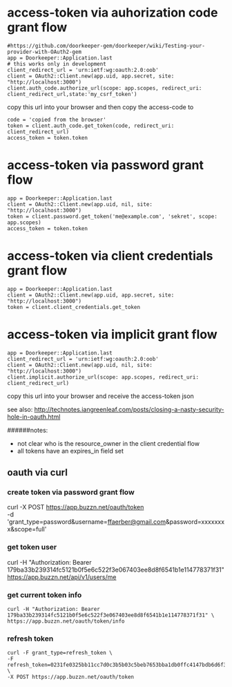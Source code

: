 
# access-token via auhorization code grant flow
    #https://github.com/doorkeeper-gem/doorkeeper/wiki/Testing-your-provider-with-OAuth2-gem
    app = Doorkeeper::Application.last
    # this works only in development
    client_redirect_url = 'urn:ietf:wg:oauth:2.0:oob'
    client = OAuth2::Client.new(app.uid, app.secret, site: "http://localhost:3000")
    client.auth_code.authorize_url(scope: app.scopes, redirect_uri: client_redirect_url,state:'my_csrf_token')

copy this url into your browser and then copy the access-code to

    code = 'copied from the browser'
    token = client.auth_code.get_token(code, redirect_uri: client_redirect_url)
    access_token = token.token

# access-token via password grant flow
    app = Doorkeeper::Application.last
    client = OAuth2::Client.new(app.uid, nil, site: "http://localhost:3000")
    token = client.password.get_token('me@example.com', 'sekret', scope: app.scopes)
    access_token = token.token


# access-token via client credentials grant flow
    app = Doorkeeper::Application.last
    client = OAuth2::Client.new(app.uid, app.secret, site: "http://localhost:3000")
    token = client.client_credentials.get_token

# access-token via implicit grant flow
    app = Doorkeeper::Application.last
    client_redirect_url = 'urn:ietf:wg:oauth:2.0:oob'
    client = OAuth2::Client.new(app.uid, nil, site: "http://localhost:3000")
    client.implicit.authorize_url(scope: app.scopes, redirect_uri: client_redirect_url)

copy this url into your browser and receive the access-token json

see also: http://technotes.iangreenleaf.com/posts/closing-a-nasty-security-hole-in-oauth.html

######notes:
* not clear who is the resource_owner in the client credential flow
* all tokens have an expires_in field set


## oauth via curl

### create token via password grant flow
  curl -X POST https://app.buzzn.net/oauth/token \
  -d 'grant_type=password&username=ffaerber@gmail.com&password=xxxxxxxx&scope=full'

### get token user
  curl -H "Authorization: Bearer 179ba33b239314fc5121b0f5e6c522f3e067403ee8d8f6541b1e114778371f31" \
  https://app.buzzn.net/api/v1/users/me

### get current token info
	curl -H "Authorization: Bearer 179ba33b239314fc5121b0f5e6c522f3e067403ee8d8f6541b1e114778371f31" \
	https://app.buzzn.net/oauth/token/info

### refresh token
	curl -F grant_type=refresh_token \
	-F refresh_token=0231fe0325bb11cc7d0c3b5b03c5beb7653bba1db0ffc4147bdb6d6f343d8bdc \
	-X POST https://app.buzzn.net/oauth/token
